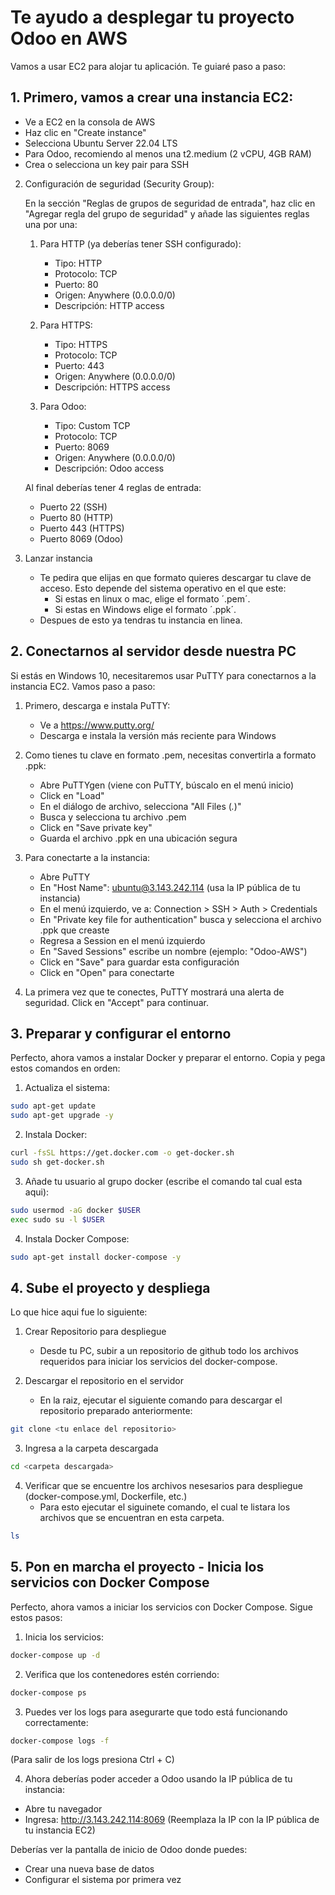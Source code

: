 # Te ayudo a desplegar tu proyecto Odoo en AWS

Vamos a usar EC2 para alojar tu aplicación. Te guiaré paso a paso:

## 1. Primero, vamos a crear una instancia EC2:
   - Ve a EC2 en la consola de AWS
   - Haz clic en "Create instance"
   - Selecciona Ubuntu Server 22.04 LTS
   - Para Odoo, recomiendo al menos una t2.medium (2 vCPU, 4GB RAM)
   - Crea o selecciona un key pair para SSH

2. Configuración de seguridad (Security Group):

    En la sección "Reglas de grupos de seguridad de entrada", haz clic en "Agregar regla del grupo de seguridad" y añade las siguientes reglas una por una:

    1. Para HTTP (ya deberías tener SSH configurado):
        - Tipo: HTTP
        - Protocolo: TCP
        - Puerto: 80
        - Origen: Anywhere (0.0.0.0/0)
        - Descripción: HTTP access

    2. Para HTTPS:
        - Tipo: HTTPS
        - Protocolo: TCP
        - Puerto: 443
        - Origen: Anywhere (0.0.0.0/0)
        - Descripción: HTTPS access

    3. Para Odoo:
        - Tipo: Custom TCP
        - Protocolo: TCP
        - Puerto: 8069
        - Origen: Anywhere (0.0.0.0/0)
        - Descripción: Odoo access

    Al final deberías tener 4 reglas de entrada:
    - Puerto 22 (SSH)
    - Puerto 80 (HTTP)
    - Puerto 443 (HTTPS)
    - Puerto 8069 (Odoo)

3. Lanzar instancia
    - Te pedira que elijas en que formato quieres descargar tu clave de acceso. Esto depende del sistema operativo en el que este:
        - Si estas en linux o mac, elige el formato ´.pem´.
        - Si estas en Windows elige el formato ´.ppk´.
    - Despues de esto ya tendras tu instancia en linea.

## 2. Conectarnos al servidor desde nuestra PC

Si estás en Windows 10, necesitaremos usar PuTTY para conectarnos a la instancia EC2. Vamos paso a paso:

1. Primero, descarga e instala PuTTY:
   - Ve a https://www.putty.org/
   - Descarga e instala la versión más reciente para Windows

2. Como tienes tu clave en formato .pem, necesitas convertirla a formato .ppk:
   - Abre PuTTYgen (viene con PuTTY, búscalo en el menú inicio)
   - Click en "Load"
   - En el diálogo de archivo, selecciona "All Files (*.*)" 
   - Busca y selecciona tu archivo .pem
   - Click en "Save private key"
   - Guarda el archivo .ppk en una ubicación segura

3. Para conectarte a la instancia:
   - Abre PuTTY
   - En "Host Name": ubuntu@3.143.242.114 (usa la IP pública de tu instancia)
   - En el menú izquierdo, ve a: Connection > SSH > Auth > Credentials
   - En "Private key file for authentication" busca y selecciona el archivo .ppk que creaste
   - Regresa a Session en el menú izquierdo
   - En "Saved Sessions" escribe un nombre (ejemplo: "Odoo-AWS")
   - Click en "Save" para guardar esta configuración
   - Click en "Open" para conectarte

4. La primera vez que te conectes, PuTTY mostrará una alerta de seguridad. Click en "Accept" para continuar.

## 3. Preparar y configurar el entorno

Perfecto, ahora vamos a instalar Docker y preparar el entorno. Copia y pega estos comandos en orden:

1. Actualiza el sistema:
```bash
sudo apt-get update
sudo apt-get upgrade -y
```

2. Instala Docker:
```bash
curl -fsSL https://get.docker.com -o get-docker.sh
sudo sh get-docker.sh
```

3. Añade tu usuario al grupo docker (escribe el comando tal cual esta aqui):
```bash
sudo usermod -aG docker $USER
exec sudo su -l $USER
```

4. Instala Docker Compose:
```bash
sudo apt-get install docker-compose -y
```

## 4. Sube el proyecto y despliega

Lo que hice aqui fue lo siguiente:

1. Crear Repositorio para despliegue
    - Desde tu PC, subir a un repositorio de github todo los archivos requeridos para iniciar los servicios del docker-compose.

2. Descargar el repositorio en el servidor
    - En la raiz, ejecutar el siguiente comando para descargar el repositorio preparado anteriormente:
```bash
git clone <tu enlace del repositorio>
```

3. Ingresa a la carpeta descargada
```bash
cd <carpeta descargada>
```

4. Verificar que se encuentre los archivos nesesarios para despliegue (docker-compose.yml, Dockerfile, etc.)
    - Para esto ejecutar el siguinete comando, el cual te listara los archivos que se encuentran en esta carpeta.
```bash
ls
```

## 5. Pon en marcha el proyecto - Inicia los servicios con Docker Compose

Perfecto, ahora vamos a iniciar los servicios con Docker Compose. Sigue estos pasos:

1. Inicia los servicios:
```bash
docker-compose up -d
```

2. Verifica que los contenedores estén corriendo:
```bash
docker-compose ps
```

3. Puedes ver los logs para asegurarte que todo está funcionando correctamente:
```bash
docker-compose logs -f
```
(Para salir de los logs presiona Ctrl + C)

4. Ahora deberías poder acceder a Odoo usando la IP pública de tu instancia:
- Abre tu navegador
- Ingresa: http://3.143.242.114:8069
  (Reemplaza la IP con la IP pública de tu instancia EC2)

Deberías ver la pantalla de inicio de Odoo donde puedes:
- Crear una nueva base de datos
- Configurar el sistema por primera vez
